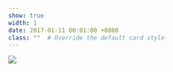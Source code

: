 ```yaml
---
show: true
width: 1
date: 2017-01-11 00:01:00 +0800
class: ""  # Override the default card style
---
```

<div>
<img src="{{ 'assets/images/etc/dut.png' | relative_url }}" class="img-fluid rounded-xl" >
</div>
